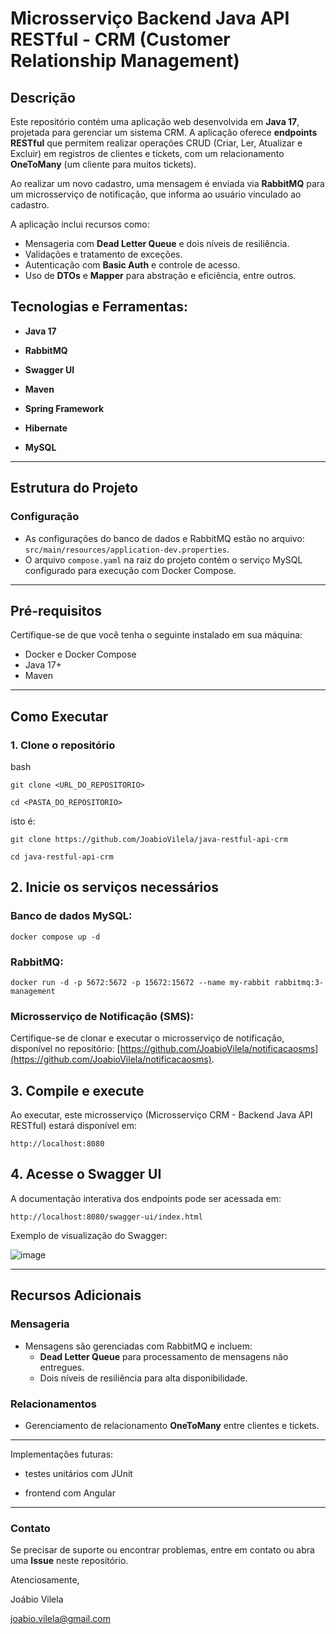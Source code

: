 # Microsserviço Backend Java API RESTful - CRM (Customer Relationship Management)

## Descrição

Este repositório contém uma aplicação web desenvolvida em **Java 17**, projetada para gerenciar um sistema CRM. A aplicação oferece **endpoints RESTful** que permitem realizar operações CRUD (Criar, Ler, Atualizar e Excluir) em registros de clientes e tickets, com um relacionamento **OneToMany** (um cliente para muitos tickets).

Ao realizar um novo cadastro, uma mensagem é enviada via **RabbitMQ** para um microsserviço de notificação, que informa ao usuário vinculado ao cadastro.

A aplicação inclui recursos como:

- Mensageria com **Dead Letter Queue** e dois níveis de resiliência.
- Validações e tratamento de exceções.
- Autenticação com **Basic Auth** e controle de acesso.
- Uso de **DTOs** e **Mapper** para abstração e eficiência, entre outros.

## Tecnologias e Ferramentas:

- **Java 17**

- **RabbitMQ**

- **Swagger UI**

- **Maven**

- **Spring Framework**

- **Hibernate**

- **MySQL**

---

## Estrutura do Projeto

### Configuração

- As configurações do banco de dados e RabbitMQ estão no arquivo: `src/main/resources/application-dev.properties`.
- O arquivo `compose.yaml` na raiz do projeto contém o serviço MySQL configurado para execução com Docker Compose.

---

## Pré-requisitos

Certifique-se de que você tenha o seguinte instalado em sua máquina:

- Docker e Docker Compose
- Java 17+
- Maven

---

## Como Executar

### 1. Clone o repositório

bash

`git clone <URL_DO_REPOSITORIO>`

`cd <PASTA_DO_REPOSITORIO>`

isto é:

`git clone https://github.com/JoabioVilela/java-restful-api-crm`

`cd java-restful-api-crm`

## 2. Inicie os serviços necessários
   
### Banco de dados MySQL:

`docker compose up -d`

### RabbitMQ:

`docker run -d -p 5672:5672 -p 15672:15672 --name my-rabbit rabbitmq:3-management`

### Microsserviço de Notificação (SMS):

Certifique-se de clonar e executar o microsserviço de notificação, disponível no repositório: [https://github.com/JoabioVilela/notificacaosms](https://github.com/JoabioVilela/notificacaosms).

## 3. Compile e execute
   
Ao executar, este microsserviço (Microsserviço CRM - Backend Java API RESTful) estará disponível em:

`http://localhost:8080`

## 4. Acesse o Swagger UI

A documentação interativa dos endpoints pode ser acessada em:

`http://localhost:8080/swagger-ui/index.html`

Exemplo de visualização do Swagger:

![image](https://github.com/user-attachments/assets/9de90841-7058-4853-ae15-c0d96f8faa15)

---

## Recursos Adicionais

### Mensageria

- Mensagens são gerenciadas com RabbitMQ e incluem:
  - **Dead Letter Queue** para processamento de mensagens não entregues.
  - Dois níveis de resiliência para alta disponibilidade.

### Relacionamentos

- Gerenciamento de relacionamento **OneToMany** entre clientes e tickets.

---

Implementações futuras:

- testes unitários com JUnit

- frontend com Angular

---

### Contato

Se precisar de suporte ou encontrar problemas, entre em contato ou abra uma **Issue** neste repositório.

Atenciosamente,

Joábio Vilela

joabio.vilela@gmail.com
